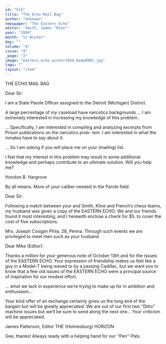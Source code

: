 ```yaml
---
id: "515"
title: "The Echo Mail Bag"
author: "Unknown"
newspaper: "The Eastern Echo"
editor: 'Smith, James "Mike"'
year: "1959"
month: "12 Winter"
day: ""
volume: "4"
issue: "4"
_page: "3"
image: "eastern_echo_winter1959_body0005.jpg"
tags: ""
layout: "item"
---
```

THE ECHO MAIL BAG

Dear Sir:

I am a State Parole Officer assigned to
the Detroit (Michigan) District.

A large percentage of my caseload have
narcotics backgrounds ... I am extremely
interested in increasing my knowledge of
this problem.

... Specifically, I am interested in
compiling and analyzing excerpts from
Prison publications on the narcotics prob-
lem. I am interested in what the inmates
have to say about it.

... So I am asking if you will place
me on your (mailing) list.

I feel that my interest in this problem
may result in some additional knowledge
and perhaps contribute to an ultimate
solution. Will you help me?

Hondon B. Hargrove

By all means. More of your caliber
needed in the Parole field.

Dear Sir:

Following a match between your and
Smith, Kline and French’s chess teams,
my husband was given a copy of the
EASTERN ECHO. We and our friends
found it most interesting, and I herewith
enclose a check for $5. to cover the cost
of five subscriptions.

Mrs. Joseph Coogan
Phila, 28, Penna.
Through such events we are privileged
to meet men such as your husband.

Dear Mike (Editor):

Thanks a million for your generous note
of October 13th and for the issues of
the EASTERN ECHO. Your expression of
friendship makes us feel like a guy in a
Model-T being waved to by a passing
Cadillac, but we want you to know that
a few old issues of the EASTERN ECHO
were a principal source of inspiration for
our modest effort.

... what we lack in experience we’re
trying to make up for in ambition and
enthusiasm...

Your kind offer of an exchange certainly
gives us the long end of the bargain but
will be greatly appreciated. We are out
of our first two ‘‘Ditto’’ machine issues
but we’ll be sure to send along the next
one... Your criticism will be appreciated.

James Patterson, Editor
THE (Holmesburg) HORIZON

Gee, thanks! Always ready with a
helping hand for our ‘‘Pen’’-Pals.
